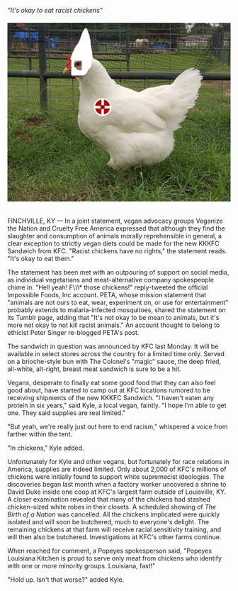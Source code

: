 <!---
--- !Metadata
slug: kkkfc-chicken
title: Vegans Endorse The Colonel's New KKKFC Sandwich
description: "\\\"It's okay to eat racist chickens\\\""
show_on_home_page: True
filename: Chicken
--->

_"It's okay to eat racist chickens"_

###### ![a racist chicken](assets/chicken2.jpg)

FINCHVILLE, KY — In a joint statement, vegan advocacy groups Veganize the Nation and Cruelty Free America
expressed that although they find the slaughter and consumption of animals morally reprehensible
in general, a clear exception to strictly vegan diets could be made for the new KKKFC Sandwich from
KFC. "Racist chickens have no rights," the statement reads. "It's okay to eat them."

The statement has been met with an outpouring of support on social media, as individual vegetarians
and meat-alternative company spokespeople chime in. "Hell yeah! F\\*\\*\\* those chickens!" reply-tweeted the
official Impossible Foods, Inc account. PETA, whose mission statement that "animals are not ours to eat,
wear, experiment on, or use for entertainment" probably extends to malaria-infected mosquitoes, shared the statement on its Tumblr page, adding that "It's not
okay to be mean to animals, but it's more not okay to not kill racist animals." An account thought to belong
to ethicist Peter Singer re-blogged PETA's post.

The sandwich in question was announced by KFC last Monday. It will be available in
select stores across the country for a limited time only. Served on a brioche-style bun
with The Colonel's "magic" sauce, the deep fried, all-white, alt-right, breast meat sandwich
is sure to be a hit.

Vegans, desperate to finally eat some good food that they can also feel good about,
have started to camp out at KFC locations rumored to be receiving shipments of the new KKKFC Sandwich.
"I haven't eaten any protein in six years," said Kyle, a local vegan, faintly. "I hope I'm able to get one. They said
supplies are real limited."

"But yeah, we're really just out here to end racism," whispered a voice from farther within the tent.

"In chickens," Kyle added.

Unfortunately for Kyle and other vegans, but fortunately for race relations in America, supplies are indeed limited.
Only about 2,000 of KFC's millions of chickens were initially found to support white supremecist
ideologies. The discoveries began last month when a factory worker uncovered a shrine to David Duke inside one coop
at KFC's largest farm outside of Louisville, KY. A closer examination revealed that many of the chickens had stashed chicken-sized
white robes in their closets. A scheduled showing of _The Birth of a Nation_ was cancelled. All the chickens implicated were
quickly isolated and will soon be butchered, much to everyone's delight. The remaining chickens at that farm will receive
racial sensitivity training, and will then also be butchered. Investigations at KFC's other farms continue.

When reached for comment, a Popeyes spokesperson said, "Popeyes Louisiana Kitchen is proud to serve only
meat from chickens who identify with one or more minority groups. Louisiana, fast!"

"Hold up. Isn't that worse?" added Kyle.
